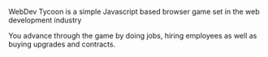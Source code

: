 WebDev Tycoon is a simple Javascript based browser game set in the web development industry

You advance through the game by doing jobs, hiring employees as well as buying upgrades and contracts.

